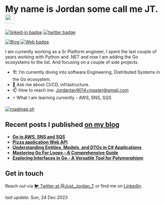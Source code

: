 <h1>My name is Jordan some call me JT.  <img src="https://github.com/egonelbre/gophers/blob/master/icon/typing-furiously.gif?raw=true" width="30"/> </h1>

[![linked-in badge](https://img.shields.io/badge/JordanTaylor-2088FF?style=flat&logo=linkedin)](https://www.linkedin.com/in/jordan-taylor-3555aba6/)
[![twitter badge](https://img.shields.io/badge/@Just_Jordan_T-2088FF?style=flat&logo=twitter)](https://twitter.com/Just_Jordan_T)
<!-- [![YT badge](https://img.shields.io/badge/YouTube-FF0000?style=flat&logo=youtube&logoColor=white)](https://www.youtube.com/channel/UCWMddXhNGWkzBYYS9cv-7Qg?view_as=subscriber) -->
[![Blog](https://img.shields.io/badge/Blog-2088FF?&style=flat&logo=blog&logoColor=white)](https://blog.justjordant.com)
[![Web badge](https://img.shields.io/badge/WebSite-30302f?style=flat&logo=google_chrome)](https://justjordant.com/)

I am currently working as a Sr Platform engineer, I spent the last couple of years working with Python and .NET and now I am adding the Go ecosystems to the list. And focusing on a couple of side projects.


- 🏗️ I’m currently diving into software Engineering, Distributed Systems in the Go ecosystem.
- 💬 Ask me about CI/CD, infrastructure.
- 📫 How to reach me: Jordantay9014+master@gmail.com
- ⚡ What I am learning currently - AWS, SNS, SQS

[![roadmap.sh](https://api.roadmap.sh/v1-badge/tall/6511ee923dc8db4c64bbde10?variant=dark)](https://roadmap.sh)

## Recent posts I published [on my blog](https://blog.justjordant.com)

- **[Go in AWS, SNS and SQS](https://justjordant.com/posts/go-aws-sns-sqs/)**
- **[Pizza application Web API](https://justjordant.com/posts/pizza-byte/)**
- **[Understanding Entities, Models, and DTOs in C# Applications](https://justjordant.com/posts/c-sharp-entity-model-dto/)**
- **[Mastering Go For Loops - A Comprehensive Guide](https://justjordant.com/posts/go-loops/)**
- **[Exploring Interfaces in Go - A Versatile Tool for Polymorphism](https://justjordant.com/posts/go-interfaces/)**

<!-- 
- **[Go in AWS, SNS and SQS](https://justjordant.com/posts/go-aws-sns-sqs/)** ()
- **[Pizza application Web API](https://justjordant.com/posts/pizza-byte/)** ()
- **[Understanding Entities, Models, and DTOs in C# Applications](https://justjordant.com/posts/c-sharp-entity-model-dto/)** ()
- **[Mastering Go For Loops - A Comprehensive Guide](https://justjordant.com/posts/go-loops/)** ()
- **[Exploring Interfaces in Go - A Versatile Tool for Polymorphism](https://justjordant.com/posts/go-interfaces/)** ()
 -->


## Get in touch

Reach out via [🐦 Twitter at @Just_Jordan_T](https://twitter.com/Just_Jordan_T) or find me on [LinkedIn](https://linkedin.com/in/justjordant).

_last update_: Sun, 24 Dec 2023
